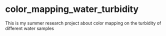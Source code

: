 # color_mapping_water_turbidity
This is my summer research project about color mapping on the turbidity of different water samples
